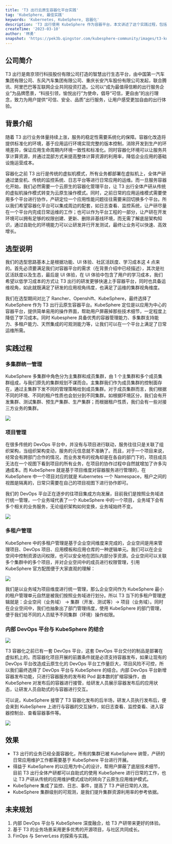 ```yaml
---
title: 'T3 出行云原生容器化平台实践'
tag: 'KubeSphere, 最佳实践'
keywords: 'Kubernetes, KubeSphere, 容器化'
description: 'T3 出行使用 KubeSphere 作为容器平台，本文讲述了这个实践过程，包括选型、部署和使用效果等。'
createTime: '2023-03-10'
author: '林勇'
snapshot: 'https://pek3b.qingstor.com/kubesphere-community/images/t3-kubesphere-cover.png'
---
```


## 公司简介

T3 出行是南京领行科技股份有限公司打造的智慧出行生态平台，由中国第一汽车集团有限公司、东风汽车集团有限公司、重庆长安汽车股份有限公司发起，联合腾讯、阿里巴巴等互联网企业共同投资打造。公司以“成为最值得信赖的出行服务企业”为品牌愿景，“科技引领，愉悦出行”为使命，倡导“可信，更自由”的出行理念，致力为用户提供“可信、安全、品质”出行服务，让用户感受更加自由的出行体验。

## 背景介绍

随着 T3 出行业务体量持续上涨，服务的稳定性需要系统化的保障。容器化改造将提供标准化的环境，基于应用运行环境实现完整的版本控制，消除开发到生产的环境差异，保证应用生命周期内环境一致性和标准化。同时容器化环境可以让服务共享计算资源，并通过混部方式来提高整体计算资源的利用率，降低企业应用的基础设施运营成本。

容器化之前 T3 出行是传统的虚拟机模式，所有业务都部署在虚拟机上，全体产研通过堡垒机、传统的监控系统、日志平台等进行日常应用的运维。而一旦服务容器化开始，我们必然需要一个云原生的容器化管理平台，让 T3 出行全体产研从传统的虚拟机操作模式转变为云原生操作模式。同时，之前日常的应用运维模式需要使用多个平台进行协作，产研定位一个应用性能问题往往需要来回切换多个平台。所以我们希望容器化平台可以集成周边的配套，如日志查看、监控系统，让产研尽量在一个平台内完成日常运维的工作；也可以作为平台工程的一部分，让产研在开发环境可以拥有足够的权限创建、更新、删除非基线环境，而无需了解底层架构知识，通过自助化的环境能力可以让研发并行开发测试，最终让业务可以快速、高效增长。

## 选型说明

我们的选型思路基本上是根据功能、UI 体验、社区活跃度、学习成本这 4 点来的。首先必须要满足我们对容器平台的需求（在背景介绍中已经描述），其次是社区活跃度以及生态，最后是 UI 体验，在 UI 体验中包含了用户的学习成本，我们希望以低学习成本的方式让 T3 出行的研发更够快速上手容器平台，同时也具备运维视角，如此就既满足了研发的应用视角纬度，也满足了运维的集群视角维度。

我们在选型期间对比了 Rancher、Openshift、KubeSphere，最终选择了 KubeSphere 作为 T3 出行云原生容器平台。KubeSphere 定位是以应用为中心的容器平台，提供简单易用的操作界面，帮助用户屏蔽掉那些技术细节，一定程度上降低了学习成本。同时 Kubesphere 具备优秀的容器管理能力、多集群支持能力、多租户能力、天然集成的可观测能力等，让我们可以在一个平台上满足了日常运维所需。

## 实践过程

### 多集群统一管理

KubeSphere 多集群中角色分为主集群和成员集群，由 1 个主集群和多个成员集群组成，与我们原先的集群规划不谋而合。主集群我们作为成员集群的控制面存在，通过主集群下发不同的管理策略给到成员集群。对于成员集群而言，我们根据不同的环境、不同的租户性质也会划分到不同集群。如根据环境区分，我们会有开发集群、测试集群、预生产集群、生产集群；而根据租户性质，我们会有一些对接三方业务的集群。

![](https://pek3b.qingstor.com/kubesphere-community/images/image-t3-1-new.png)

### 项目管理

在很多传统的 DevOps 平台中，并没有与项目进行联动，服务往往只是关联了组织架构，当组织架构变动，服务的元信息就不准确了。而且，对于一个项目来说，经常会有跨部门合作的情况，而业务发布的视角却是在各自的部门下的，项目成员无法在一个视图下看到项目的所有业务，在项目的协作过程中自然就增加了许多沟通成本。而 KubeSphere 就是基于项目维度对容器服务进行管理的，在 KubeSphere 中一个项目对应的就是 Kubernetes 一个 Namespace，租户之间的视图是隔离的，日常只需要在自己的项目视图下进行协作即可。

我们的 DevOps 平台正在逐步的往项目集成方向发展，目前我们是按照业务域进行统一管理，一个业务域代表了一个 KubeSphere 中的一个项目，业务域下会有多个相关的业务服务，无论组织架构如何变换，业务域始终不变。

![](https://pek3b.qingstor.com/kubesphere-community/images/image-t3-2.png)

### 多租户管理

KubeSphere 中的多租户管理是基于企业空间维度来完成的，企业空间是用来管理项目、DevOps 项目、应用模板和应用仓库的一种逻辑单元。我们可以在企业空间中控制资源访问权限，也可以安全地在团队内部分享资源。企业空间可以关联多个集群中的多个项目，并对企业空间中的成员进行权限管理，引用 KubeSphere 官方配图便于大家直观的理解：

![](https://pek3b.qingstor.com/kubesphere-community/images/image-t3-3.png)

我们是以业务域为项目维度进行统一管理，那么企业空间作为 KubeSphere 最小的租户管理单元自然是被我们按照业务域进行划分。所以 T3 当下的多租户管理逻辑就是：企业空间（业务域） -> 集群（开发、测试等）-> 项目（业务域）。同时在企业空间中，我们也抽象出了部门管理纬度，使用 KubeSphere 的部门管理，便于我们给不同的人员赋予不同集群（环境）操作权限。

### 内部 DevOps 平台与 KubeSphere 的结合

![](https://pek3b.qingstor.com/kubesphere-community/images/image-t3-4.png)

T3 容器化之前已有一套 DevOps 平台，这套 DevOps 平台交付的制品是部署在虚拟机上的。而容器化项目开展的前置条件就是必须支持容器发布，如果让现有的 DevOps 平台改造成云原生化的 DevOps 平台工作量巨大，项目风险不可控，所以我们最终选择了 DevOps 平台与 KubeSphere 的结合。内部 DevOps 平台新增容器发布功能，只进行容器服务的发布和 Pod 副本数的扩缩容操作，由 KubeSphere 对发布后的容器进行接管，给研发人员展示容器发布后的应用状态，让研发人员自助式的与容器进行交互。

可以说，KubeSphere 接管了 T3 容器化发布的后半场，研发人员执行发布后，便会来到 KubeSphere 上进行与容器的交互操作，如日志查看、监控查看、进入容器控制台、查看容器事件等。

![](https://pek3b.qingstor.com/kubesphere-community/images/image-t3-5.png)

## 效果

- T3 出行的业务已经全面容器化，所有的集群已被 KubeSphere 纳管，产研的日常应用维护工作都需要基于 KubeSphere 平台进行开展。
- 得益于 KubeSphere 的以应用为中心的设计，帮用户屏蔽了底层技术细节，目前 T3 出行全体产研都可以自助式的使用 KubeSphere 进行日常的工作，也让 T3 产研从传统的应用维护模式成功的转向了云原生应用维护模式。
- KubeSphere 集成了监控、日志、事件，提高了 T3 产研日常的人效。
- KubeSphere 集群级别的可观测，是我们提升集群资源利用率的参考依据。

## 未来规划

1. 内部 DevOps 平台与 KubeSphere 深度融合，给 T3 产研带来更好的体验。
2. 基于 T3 的业务场景采用更多优秀的开源项目，与社区共同成长。
3. FinOps 与 ServerLess 的探索与实践。
